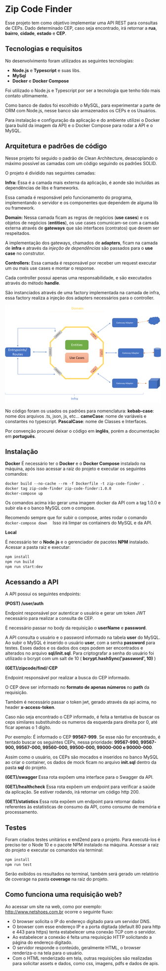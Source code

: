 
# Zip Code Finder

Esse projeto tem como objetivo implementar uma API REST para consultas de CEPs.
Dado determinado CEP, caso seja encontrado, irá retornar a **rua**, **bairro**, **cidade**, **estado** e **CEP**.

## Tecnologias e requisitos
No desenvolvimento foram utilizados as seguintes tecnologias:

 - **Node.js** e **Typescript** e suas libs.
 - **MySql**
 - **Docker** e **Docker Compose** 

Foi utilizado o Node.js e Typescript por ser a tecnologia que tenho tido mais contato ultimamente.

Como banco de dados foi escolhido o MySQL, para experimentar a parte de ORM com Node.js, nesse banco são armazenados os CEPs e os Usuários.

Para instalação e configuração da aplicação e do ambiente utilizei o Docker (para build da imagem da API) e o Docker Compose para rodar a API e o MySQL.

## Arquitetura e padrões de código

Nesse projeto foi seguido o padrão de Clean Architecture, desacoplando o máximo possível as camadas com um código seguindo os padrões SOLID.

O projeto é dividido nas seguintes camadas:

**Infra:** Essa é a camada mais externa da aplicação, é aonde são incluídas as dependências de libs e frameworks. 

Essa camada é responsável pelo funcionamento do programa, implementando o servidor e os componentes que dependem de alguma lib ou framework.

**Domain:** Nessa camada ficam as regras de negócios (**use cases**) e os objetos de negócios (**entities**), os use cases comunicam-se com a camada externa através de **gateways** que são interfaces (contratos) que devem ser respeitados.

A implementação dos gateways, chamados de **adapters**, ficam na camada de **infra** e através da *injeção de dependências* são passados para o **use case** no construtor.

**Controllers:** Essa camada é responsável por receber um request executar um ou mais use cases e montar o response.

Cada controller possui apenas uma responsabilidade, e são executados através do método **handle**. 

São instanciados através de uma factory implementada na camada de infra, essa factory realiza a injeção dos adapters necessários para o controller.

![Architecture](docs/architecture.png?raw=true)

No código foram os usados os padrões para nomenclatura:
**kebab-case**: nome dos arquivos .ts, json, js, etc...
**cameCase**: nome de variáveis e constantes no typescript.
**PascalCase**: nome de Classes e Interfaces.

Por convenção procurei deixar o código em **inglês**, porém a documentação em **português**.

## Instalação

**Docker**
É necessário ter o **Docker** e o **Docker Compose** instalado na máquina, após isso acessar a raiz do projeto e executar os seguintes comandos:

    docker build --no-cache --rm -f Dockerfile -t zip-code-finder . 
    docker tag zip-code-finder zip-code-finder:1.0.0
    docker-compose up

Os comandos acima irão gerar uma imagem docker da API com a tag 1.0.0 e subir ela e o banco MySQL com o compose.

Recomendo sempre que for subir o compose, antes rodar o comando 
`docker-compose down 
  `
Isso irá limpar os containers do MySQL e da API.

**Local**

É necessário ter o **Node.js** e o gerenciador de pacotes **NPM** instalado.
Acessar a pasta raiz e executar:

    npm install
    npm run build
    npm run start:dev

## Acessando a API

A API possui os seguintes endpoints:

**(POST) /user/auth**

Endpoint responsável por autenticar o usuário e gerar um token JWT necessário para realizar a consulta de CEP. 

É necessário passar no body da requisição o **userName** e **password**. 

A API consulta o usuário e o password informado na tabela **user** do MySQL.  Ao subir o MySQL é inserido o usuário **user**, com a senha **password** para testes. 
Esses dados e os dados dos ceps podem ser encontrados e alterados no arquivo **sql/init.sql**.
Para criptografar a senha do usuário foi utilizado o bcrypt com um salt de 10 (  **bcrypt.hashSync('password', 10)** )

**(GET)/zipcode/find/:CEP**

Endpoint responsável por realizar a busca do CEP informado. 

O CEP deve ser informado no **formato de apenas números** no **path** da requisição. 

Também é necessário passar o token jwt, gerado através da api acima, no header **x-access-token**.

Caso não seja encontrado o CEP informado, é feita a tentativa de buscar os ceps similares substituindo os numeros da esquerda para direita por 0, até ficar apenas o 1 dígito. 

Por exemplo: 
É informado o CEP **99567-999**. Se esse não for encontrado, é tentado buscar os seguintes CEPs, nessa prioridade: **99567-990, 99567-900, 99567-000, 99560-000, 99500-000, 99000-000 e 90000-000**.

Assim como o usuário, os CEPs são mocados e inseridos no banco MySQL ao criar o container, os dados de mock ficam no arquivo **init.sql** dentro da pasta **sql** do projeto. 

**(GET)/swagger**
Essa rota expõem uma interface para o Swagger da API.

**(GET)/healthcheck**
Essa rota expõem um endpoint para verificar a saúde da aplicação. Se estiver rodando, irá retornar um código http 200.

**(GET)/statistics**
Essa rota expõem um endpoint para retornar dados referentes às estatísticas de consumo da API, como consumo de memória e processamento.

## Testes

Foram criados testes unitários e end2end para o projeto. 
Para executá-los é preciso ter o Node 10 e o pacote NPM instalado na máquina.
Acessar a raiz do projeto e executar os comandos via terminal:

    npm install
    npm run test

Serão exibidos os resultados no terminal, também será gerado um relatório de coverage na pasta **coverage** na raiz do projeto.

## Como funciona uma requisição web?

Ao acessar um site na web, como por exemplo: http://www.netshoes.com.br ocorre o seguinte fluxo:

 - O browser solicita o IP do endereço digitado para um servidor DNS.
 - O browser com esse endereço IP e a porta digitada (default 80 para http e 443 para https) tenta estabelecer uma conexão TCP com o servidor.
 - Ao estabelecer a conexão é feita uma requisição HTTP solicitando a página do endereço digitado.
 - O servidor responde o conteúdo, geralmente HTML, o browser renderiza-o na tela para o usuário.
 - Com o HTML renderizado em tela, outras requisições são realizadas para solicitar assets e dados, como css, imagens, pdfs e dados de apis.
